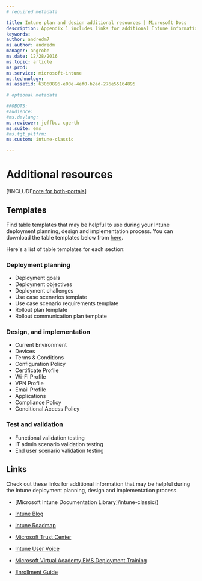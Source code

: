 ```yaml
---
# required metadata

title: Intune plan and design additional resources | Microsoft Docs
description: Appendix 1 includes links for additional Intune information that might be helpful during the Intune deployment planning and implementation process.
keywords:
author: andredm7
ms.author: andredm
manager: angrobe
ms.date: 12/28/2016
ms.topic: article
ms.prod:
ms.service: microsoft-intune
ms.technology:
ms.assetid: 63060896-e00e-4ef0-b2ad-276e55164895

# optional metadata

#ROBOTS:
#audience:
#ms.devlang:
ms.reviewer: jeffbu, cgerth
ms.suite: ems
#ms.tgt_pltfrm:
ms.custom: intune-classic

---
```


# Additional resources

[!INCLUDE[note for both-portals](../includes/note-for-both-portals.md)]

## Templates

Find table templates that may be helpful to use during your Intune deployment planning, design and implementation process. You can download the table templates below from [here](https://gallery.technet.microsoft.com/Intune-deployment-planning-fae156c2?redir=0).

Here's a list of table templates for each section:

### Deployment planning

- Deployment goals
- Deployment objectives
- Deployment challenges
- Use case scenarios template
- Use case scenario requirements template
- Rollout plan template
- Rollout communication plan template

### Design, and implementation

- Current Environment
- Devices
- Terms & Conditions
- Configuration Policy
- Certificate Profile
- Wi-Fi Profile
- VPN Profile
- Email Profile
- Applications
- Compliance Policy
- Conditional Access Policy

### Test and validation

- Functional validation testing
- IT admin scenario validation testing
- End user scenario validation testing

## Links

Check out these links for additional information that may be helpful during the Intune deployment planning, design and implementation process.

-   [Microsoft Intune Documentation Library]/intune-classic/)

-   [Intune Blog](https://blogs.technet.microsoft.com/enterprisemobility/)

-   [Intune Roadmap ](https://www.microsoft.com/server-cloud/roadmap/)

-   [Microsoft Trust Center](http://www.microsoft.com/TrustCenter/default.aspx)

-   [Intune User Voice](http://microsoftintune.uservoice.com/)

-   [Microsoft Virtual Academy EMS Deployment Training](https://mva.microsoft.com/training-courses/deploying-microsoft-enterprise-mobility-suite-16408?l=wjq9vmwvD_5805996570)

-   [Enrollment Guide](https://gallery.technet.microsoft.com/Intune-End-User-Enrollment-3a0c9b0c?WT.mc_id=Blog_Intune_General_PCIT)
